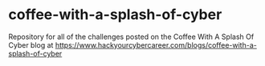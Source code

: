 # coffee-with-a-splash-of-cyber
Repository for all of the challenges posted on the Coffee With A Splash Of Cyber blog at https://www.hackyourcybercareer.com/blogs/coffee-with-a-splash-of-cyber
